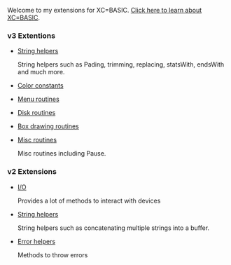 
Welcome to my extensions for XC=BASIC. [Click here to learn about XC=BASIC](https://xc-basic.net).

### v3 Extentions

- [String helpers](v3/xcb-mod-string)

  String helpers such as Pading, trimming, replacing, statsWith, endsWith and much more.

- [Color constants](v3/xcb-mod-colors)
- [Menu routines](v3/xbc-mod-menus)
- [Disk routines](v3/xbc-mod-disk)
- [Box drawing routines](v3/xbc-mod-box)
- [Misc routines](v3/xbc-mod-misc)

  Misc routines including Pause.


### v2 Extensions

- [I/O](v2/xcb-ext-io)

  Provides a lot of methods to interact with devices

- [String helpers](v2/xcb-ext-string)

  String helpers such as concatenating multiple strings into a buffer.

- [Error helpers](v2/xcb-ext-error)

  Methods to throw errors
